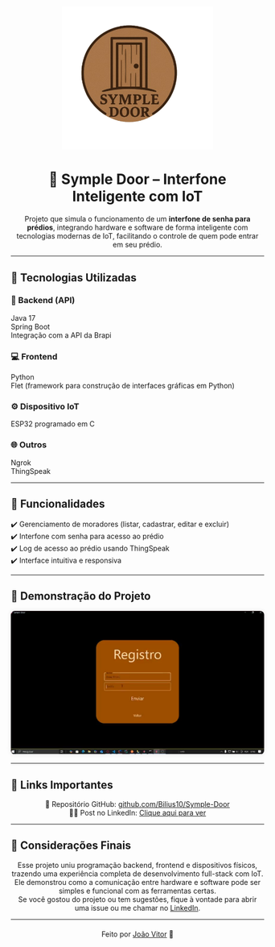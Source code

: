 <p align="center">
  <img src="https://github.com/Bilius10/Symple-Door/blob/main/FrontEnd/Imagens/Logo.png?raw=true" alt="Logo do Symple Door" width="300" />
</p>

<h1 align="center">🔐 Symple Door – Interfone Inteligente com IoT</h1>

<p align="center" style="max-width: 700px; margin: auto;">
  Projeto que simula o funcionamento de um <strong>interfone de senha para prédios</strong>, integrando hardware e software de forma inteligente com tecnologias modernas de IoT, facilitando o controle de quem pode entrar em seu prédio.
</p>

---

## 🚀 Tecnologias Utilizadas

### 🔧 Backend (API)
Java 17  
Spring Boot  
Integração com a API da Brapi  

### 💻 Frontend
Python  
Flet (framework para construção de interfaces gráficas em Python)  

### ⚙️ Dispositivo IoT
ESP32 programado em C  

### 🌐 Outros
Ngrok  
ThingSpeak

---

## 📲 Funcionalidades

<ul style="max-width: 600px; margin: auto; list-style-type: none; padding: 0;">
  <li>✔️ Gerenciamento de moradores (listar, cadastrar, editar e excluir)</li>
  <li>✔️ Interfone com senha para acesso ao prédio</li>
  <li>✔️ Log de acesso ao prédio usando ThingSpeak</li>
  <li>✔️ Interface intuitiva e responsiva</li>
</ul>

---

## 🎥 Demonstração do Projeto

<p align="center">
  <a href="https://www.linkedin.com/feed/update/urn:li:ugcPost:7312476096820572160" target="_blank" rel="noopener noreferrer">
    <img src="https://github.com/Bilius10/Symple-Door/blob/main/FrontEnd/Imagens/ThumbVideo.PNG?raw=true" alt="Thumb do vídeo" width="600" style="border-radius: 8px; box-shadow: 0 0 10px rgba(0,0,0,0.1);" />
  </a>
</p>

---

## 🔗 Links Importantes

<p align="center" style="max-width: 500px; margin: auto;">
  📂 Repositório GitHub: <a href="https://github.com/Bilius10/Symple-Door" target="_blank">github.com/Bilius10/Symple-Door</a><br />
  👨‍💼 Post no LinkedIn: <a href="https://www.linkedin.com/posts/jo%C3%A3o-vitor-a2868230a_projeto-symple-door-interfone-inteligente-activity-7312476130337243137-GphX?utm_source=share&utm_medium=member_desktop&rcm=ACoAAE7EA0ABXyrK95TlmAy7O1hqV-N8oMPITc4" target="_blank">Clique aqui para ver</a>
</p>

---

## 📌 Considerações Finais

<p align="center" style="max-width: 700px; margin: auto;">
  Esse projeto uniu programação backend, frontend e dispositivos físicos, trazendo uma experiência completa de desenvolvimento full-stack com IoT.  
  Ele demonstrou como a comunicação entre hardware e software pode ser simples e funcional com as ferramentas certas.
</p>

<p align="center" style="max-width: 700px; margin: auto;">
  Se você gostou do projeto ou tem sugestões, fique à vontade para abrir uma issue ou me chamar no <a href="https://www.linkedin.com/in/joão-vitor-a2868230a/" target="_blank">LinkedIn</a>.
</p>

---

<p align="center" style="margin-top: 20px;">
  Feito por <a href="https://github.com/Bilius10" target="_blank">João Vitor</a> 🚀
</p>
